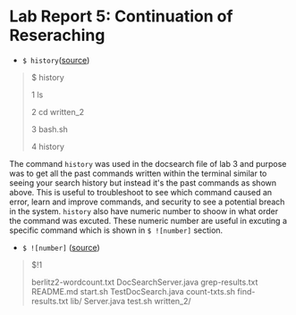 # Lab Report 5: Continuation of Reseraching 

- ```$ history```([source](https://www.cherryservers.com/blog/a-complete-guide-to-linux-bash-history))
> $ history 
>  
> 1 ls
> 
> 2 cd written_2
> 
> 3 bash.sh
> 
> 4 history 

The command ```history``` was used in the docsearch file of lab 3 and purpose was to get all the past commands written within the terminal similar to seeing your search history but instead it's the past commands as shown above. This is useful to troubleshoot to see which command caused an error, learn and improve commands, and security to see a potential breach in the system. ```history``` also have numeric number to shoow in what order the command was excuted. These numeric number are useful in excuting a specific command which is shown in ```$ ![number]``` section.

- ```$ ![number]``` ([source](https://www.cherryservers.com/blog/a-complete-guide-to-linux-bash-history))
> $!1
> 
> berlitz2-wordcount.txt  DocSearchServer.java  grep-results.txt  README.md    start.sh  TestDocSearch.java
count-txts.sh           find-results.txt      lib/              Server.java  test.sh   written_2/
